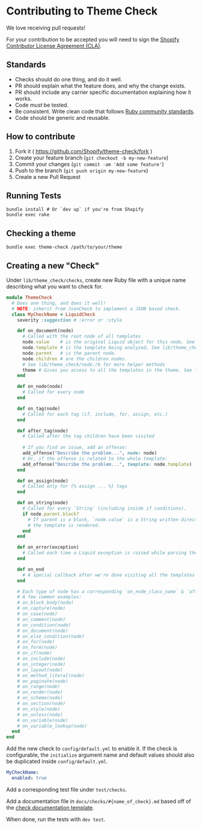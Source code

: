 # Contributing to Theme Check

We love receiving pull requests!

For your contribution to be accepted you will need to sign the [Shopify Contributor License Agreement (CLA)](https://cla.shopify.com/).

## Standards

* Checks should do one thing, and do it well.
* PR should explain what the feature does, and why the change exists.
* PR should include any carrier specific documentation explaining how it works.
* Code _must_ be tested.
* Be consistent. Write clean code that follows [Ruby community standards](https://github.com/bbatsov/ruby-style-guide).
* Code should be generic and reusable.

## How to contribute

1. Fork it ( https://github.com/Shopify/theme-check/fork )
2. Create your feature branch (`git checkout -b my-new-feature`)
3. Commit your changes (`git commit -am 'Add some feature'`)
4. Push to the branch (`git push origin my-new-feature`)
5. Create a new Pull Request

## Running Tests

```
bundle install # Or `dev up` if you're from Shopify
bundle exec rake
```

## Checking a theme

```
bundle exec theme-check /path/to/your/theme
```

## Creating a new "Check"

Under `lib/theme_check/checks`, create new Ruby file with a unique name describing what you want to check for.

```ruby
module ThemeCheck
  # Does one thing, and does it well!
  # NOTE: inherit from JsonCheck to implement a JSON based check.
  class MyCheckName < LiquidCheck
    severity :suggestion # :error or :style

    def on_document(node)
      # Called with the root node of all templates
      node.value    # is the original Liquid object for this node. See Liquid source code for details.
      node.template # is the template being analyzed, See lib/theme_check/template.rb.
      node.parent   # is the parent node.
      node.children # are the children nodes.
      # See lib/theme_check/node.rb for more helper methods
      theme # Gives you access to all the templates in the theme. See lib/theme_check/theme.rb.
    end

    def on_node(node)
      # Called for every node
    end

    def on_tag(node)
      # Called for each tag (if, include, for, assign, etc.)
    end

    def after_tag(node)
      # Called after the tag children have been visited
      
      # If you find an issue, add an offense:
      add_offense("Describe the problem...", node: node)
      # Or, if the offense is related to the whole template:
      add_offense("Describe the problem...", template: node.template)
    end

    def on_assign(node)
      # Called only for {% assign ... %} tags
    end

    def on_string(node)
      # Called for every `String` (including inside if conditions).
      if node.parent.block?
        # If parent is a block, `node.value` is a String written directly to the output when
        # the template is rendered.
      end
    end

    def on_error(exception)
      # Called each time a Liquid exception is raised while parsing the template
    end

    def on_end
      # A special callback after we're done visiting all the templates
    end

    # Each type of node has a corresponding `on_node_class_name` & `after_node_class_name`
    # A few common examples:
    # on_block_body(node)
    # on_capture(node)
    # on_case(node)
    # on_comment(node)
    # on_condition(node)
    # on_document(node)
    # on_else_condition(node)
    # on_for(node)
    # on_form(node)
    # on_if(node)
    # on_include(node)
    # on_integer(node)
    # on_layout(node)
    # on_method_literal(node)
    # on_paginate(node)
    # on_range(node)
    # on_render(node)
    # on_schema(node)
    # on_section(node)
    # on_style(node)
    # on_unless(node)
    # on_variable(node)
    # on_variable_lookup(node)
  end
end
```

Add the new check to `config/default.yml` to enable it. If the check is configurable, the `initialize` argument name and default values should also be duplicated inside `config/default.yml`.

```yaml
MyCheckName:
  enabled: true
```

Add a corresponding test file under `test/checks`.

Add a documentation file in `docs/checks/#{name_of_check}.md` based off of the [check documentation template][doctemplate].

When done, run the tests with `dev test`.

[doctemplate]: /docs/checks/CHECK_DOCS_TEMPLATE.md
